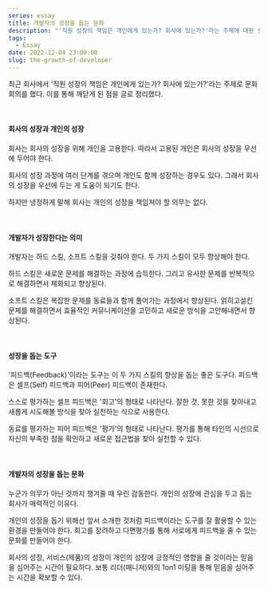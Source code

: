 ```yaml
---
series: essay
title: 개발자의 성장을 돕는 문화
description: "'직원 성장의 책임은 개인에게 있는가? 회사에 있는가?'라는 주제에 대한 생각들"
tags:
  - Essay
date: 2022-12-04 23:00:00
slug: the-growth-of-developer
---
```


최근 회사에서 '직원 성장의 책임은 개인에게 있는가? 회사에 있는가?'라는 주제로 문화 회의를 했다. 이를 통해 깨닫게 된 점을 글로 정리했다.

<br/>

#### 회사의 성장과 개인의 성장

회사는 회사의 성장을 위해 개인을 고용한다. 따라서 고용된 개인은 회사의 성장을 우선에 두어야 한다.

회사의 성장 과정에 여러 단계를 겪으며 개인도 함께 성장하는 경우도 있다. 그래서 회사의 성장을 우선에 두는 게 도움이 되기도 한다.

하지만 냉정하게 말해 회사는 개인의 성장을 책임져야 할 의무는 없다.

<br/>

#### 개발자가 성장한다는 의미

개발자는 하드 스킬, 소프트 스킬을 갖춰야 한다. 두 가지 스킬이 모두 향상해야 한다.

하드 스킬은 새로운 문제를 해결하는 과정에 습득한다. 그리고 유사한 문제를 반복적으로 해결하면서 체화되고 향상된다.

소프트 스킬은 복잡한 문제를 동료들과 함께 풀어가는 과정에서 향상된다. 얽히고설킨 문제를 해결하면서 효율적인 커뮤니케이션을 고민하고 새로운 방식을 고안해내면서 향상된다.

<br/>

#### 성장을 돕는 도구

'피드백(Feedback)'이라는 도구는 이 두 가지 스킬의 향상을 돕는 좋은 도구다. 피드백은 셀프(Self) 피드백과 피어(Peer) 피드백이 존재한다.

스스로 평가하는 셀프 피드백은 '회고'의 형태로 나타난다. 잘한 것, 못한 것을 찾아내고 새롭게 시도해볼 방식을 찾아 실천하는 식으로 사용한다.

동료를 평가하는 피어 피드백은 '평가'의 형태로 나타난다. 평가를 통해 타인의 시선으로 자신의 부족한 점을 확인하고 새로운 접근법을 찾아 실천할 수 있다.

<br/>

#### 개발자의 성장을 돕는 문화

누군가 의무가 아닌 것까지 챙겨줄 때 우린 감동한다. 개인의 성장에 관심을 두고 돕는 회사가 매력적인 이유다.

개인의 성장을 돕기 위해선 앞서 소개한 것처럼 피드백이라는 도구를 잘 활용할 수 있는 환경을 만들어야 한다. 회고를 장려하고 다면평가를 통해 서로에게 피드백을 줄 수 있는 문화를 만들어야 한다.

회사의 성장, 서비스(제품)의 성장이 개인의 성장에 긍정적인 영향을 줄 것이라는 믿음을 심어주는 시간이 필요하다. 보통 리더(매니저)와의 1on1 미팅을 통해 믿음을 심어주는 시간을 확보할 수 있다.
